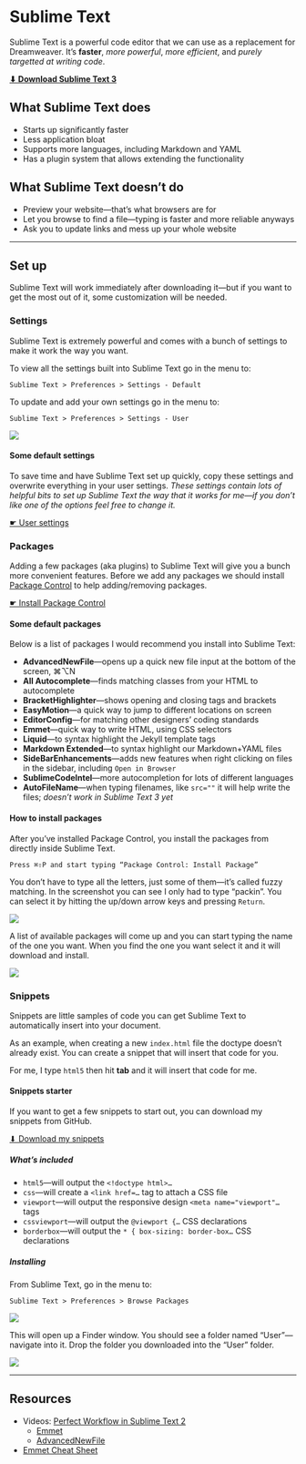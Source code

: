# Sublime Text

Sublime Text is a powerful code editor that we can use as a replacement for Dreamweaver.
It’s **faster**, *more powerful*, *more efficient*, and *purely targetted at writing code*.

**[⬇ Download Sublime Text 3](http://www.sublimetext.com/3)**

## What Sublime Text does

- Starts up significantly faster
- Less application bloat
- Supports more languages, including Markdown and YAML
- Has a plugin system that allows extending the functionality

## What Sublime Text doesn’t do

- Preview your website—that’s what browsers are for
- Let you browse to find a file—typing is faster and more reliable anyways
- Ask you to update links and mess up your whole website

---

## Set up

Sublime Text will work immediately after downloading it—but if you want to get the most out of it, some customization will be needed.

### Settings

Sublime Text is extremely powerful and comes with a bunch of settings to make it work the way you want.

To view all the settings built into Sublime Text go in the menu to:

```
Sublime Text > Preferences > Settings - Default
```

To update and add your own settings go in the menu to:

```
Sublime Text > Preferences > Settings - User
```

![](settings-user.png)

#### Some default settings

To save time and have Sublime Text set up quickly, copy these settings and overwrite everything in your user settings.
*These settings contain lots of helpful bits to set up Sublime Text the way that it works for me—if you don’t like one of the options feel free to change it.*

[☛ User settings](settings-user.json)

### Packages

Adding a few packages (aka plugins) to Sublime Text will give you a bunch more convenient features.
Before we add any packages we should install [Package Control](https://sublime.wbond.net/) to help adding/removing packages.

[☛ Install Package Control](https://sublime.wbond.net/installation)

#### Some default packages

Below is a list of packages I would recommend you install into Sublime Text:

- **AdvancedNewFile**—opens up a quick new file input at the bottom of the screen, ⌘⌥N
- **All Autocomplete**—finds matching classes from your HTML to autocomplete
- **BracketHighlighter**—shows opening and closing tags and brackets
- **EasyMotion**—a quick way to jump to different locations on screen
- **EditorConfig**—for matching other designers’ coding standards
- **Emmet**—quick way to write HTML, using CSS selectors
- **Liquid**—to syntax highlight the Jekyll template tags
- **Markdown Extended**—to syntax highlight our Markdown+YAML files
- **SideBarEnhancements**—adds new features when right clicking on files in the sidebar, including `Open in Browser`
- **SublimeCodeIntel**—more autocompletion for lots of different languages
- **AutoFileName**—when typing filenames, like `src=""` it will help write the files; *doesn’t work in Sublime Text 3 yet*

#### How to install packages

After you’ve installed Package Control, you install the packages from directly inside Sublime Text.

```
Press ⌘⇧P and start typing “Package Control: Install Package”
```

You don’t have to type all the letters, just some of them—it’s called fuzzy matching.
In the screenshot you can see I only had to type “packin”.
You can select it by hitting the up/down arrow keys and pressing `Return`.

![](package-control-1.png)

A list of available packages will come up and you can start typing the name of the one you want.
When you find the one you want select it and it will download and install.

![](package-control-2.png)

### Snippets

Snippets are little samples of code you can get Sublime Text to automatically insert into your document.

As an example, when creating a new `index.html` file the doctype doesn’t already exist.
You can create a snippet that will insert that code for you.

For me, I type `html5` then hit **tab** and it will insert that code for me.

#### Snippets starter

If you want to get a few snippets to start out, you can download my snippets from GitHub.

[⬇ Download my snippets](https://github.com/thomasjbradley/sublime-snippets/archive/master.zip)

##### What’s included

- `html5`—will output the `<!doctype html>…`
- `css`—will create a `<link href=…` tag to attach a CSS file
- `viewport`—will output the responsive design `<meta name="viewport"…` tags
- `cssviewport`—will output the `@viewport {…` CSS declarations
- `borderbox`—will output the `* { box-sizing: border-box…` CSS declarations

##### Installing

From Sublime Text, go in the menu to:

```
Sublime Text > Preferences > Browse Packages
```

![](browse-packages.png)

This will open up a Finder window. You should see a folder named “User”—navigate into it.
Drop the folder you downloaded into the “User” folder.

![](packages-user.png)

---

## Resources

- Videos: [Perfect Workflow in Sublime Text 2](https://tutsplus.com/course/improve-workflow-in-sublime-text-2/)
	- [Emmet](https://tutsplus.com/lesson/emmet/)
	- [AdvancedNewFile](https://tutsplus.com/lesson/lightning-fast-folder-and-file-creation/)
- [Emmet Cheat Sheet](http://docs.emmet.io/cheat-sheet/)
